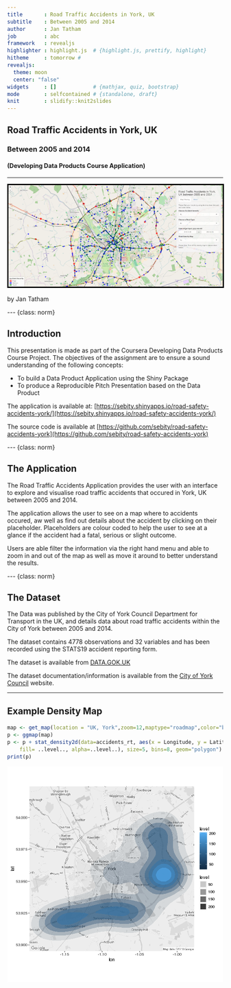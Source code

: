 ```yaml
---
title       : Road Traffic Accidents in York, UK
subtitle    : Between 2005 and 2014
author      : Jan Tatham
job         : abc
framework   : revealjs
highlighter : highlight.js  # {highlight.js, prettify, highlight}
hitheme     : tomorrow #
revealjs:
  theme: moon
  center: "false"
widgets     : []            # {mathjax, quiz, bootstrap}
mode        : selfcontained # {standalone, draft}
knit        : slidify::knit2slides
---
```




<style>
.reveal p {
  color: #eeeeee;
  padding-bottom: 20px;
}

.reveal li {
  color: #aaaaaa;
  padding-bottom: 20px;
}

.reveal .norm p {
  text-align: left;
}

.reveal ul {
  display: block;
  text-align: left;
}

</style>


## Road Traffic Accidents in York, UK

### Between 2005 and 2014

#### (Developing Data Products Course Application)
-----------------------------------------

<img src="assets/img/rta.png" border="1">

by Jan Tatham

--- {class:  norm}

## Introduction

This presentation is made as part of the Coursera Developing Data Products Course Project.  The objectives of the assignment are to ensure a sound understanding of the following concepts:

* To build a Data Product Application using the Shiny Package
* To produce a Reproducible Pitch Presentation based on the Data Product

The application is available at: [https://sebity.shinyapps.io/road-safety-accidents-york/](https://sebity.shinyapps.io/road-safety-accidents-york/)

The source code is available at [https://github.com/sebity/road-safety-accidents-york](https://github.com/sebity/road-safety-accidents-york)


--- {class:  norm}

## The Application

The Road Traffic Accidents Application provides the user with an interface to explore and visualise road traffic accidents that occured in York, UK between 2005 and 2014.

The application allows the user to see on a map where to accidents occured, aw well as find out details about the accident by clicking on their placeholder.  Placeholders are colour coded to help the user to see at a glance if the accident had a fatal, serious or slight outcome.

Users are able filter the information via the right hand menu and able to zoom in and out of the map as well as move it around to better understand the results.

--- {class:  norm}

## The Dataset

The Data was published by the City of York Council Department for Transport in the UK, and details data about road traffic accidents within the City of York between 2005 and 2014.

The dataset contains 4778 observations and 32 variables and has been recorded using the STATS19 accident reporting form.

The dataset is available from [DATA.GOK.UK](http://data.yorkopendata.org/dataset/c0eec478-ef19-4234-826f-8efb9563eda2/resource/aa8bcb3d-3945-4347-adc9-24d8e1d3e05c/download/accidents.csv)

The dataset documentation/information is available from the [City of York Council](https://data.yorkopendata.org/dataset/road-safety) website.


---

## Example Density Map




```r
map <- get_map(location = "UK, York",zoom=12,maptype="roadmap",color="bw")
p <- ggmap(map)
p <- p + stat_density2d(data=accidents_rt, aes(x = Longitude, y = Latitude,
    fill= ..level.., alpha=..level..), size=5, bins=8, geom="polygon")
print(p)
```

![plot of chunk unnamed-chunk-3](assets/fig/unnamed-chunk-3-1.png)
